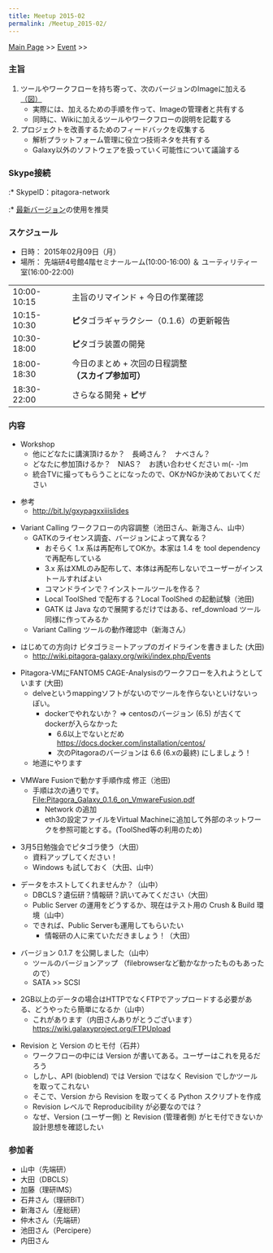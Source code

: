 ```yaml
---
title: Meetup 2015-02
permalink: /Meetup_2015-02/
---
```


[Main Page](/Main_Page "wikilink") &gt;&gt; [Event](/Event "wikilink") &gt;&gt;

### 主旨

1.  ツールやワークフローを持ち寄って、次のバージョンのImageに加える [（図）](http://www.pitagora-galaxy.org/_/rsrc/1416890873801/about/about_overview.png)
    -   実際には、加えるための手順を作って、Imageの管理者と共有する
    -   同時に、Wikiに加えるツールやワークフローの説明を記載する
2.  プロジェクトを改善するためのフィードバックを収集する
    -   解析プラットフォーム管理に役立つ技術ネタを共有する
    -   Galaxy以外のソフトウェアを扱っていく可能性について議論する

### Skype接続

:\* SkypeID：pitagora-network

:\* [最新バージョン](http://www.skype.com/ja/)の使用を推奨

### スケジュール

-   日時： 2015年02月09日（月）
-   場所： 先端研4号館4階セミナールーム(10:00-16:00) ＆ ユーティリティー室(16:00-22:00)

|             |                                                       |
|-------------|-------------------------------------------------------|
| 10:00-10:15 | 主旨のリマインド + 今日の作業確認                     |
| 10:15-10:30 | **ピ**タゴラギャラクシー（0.1.6）の更新報告           |
| 10:30-18:00 | **ピ**タゴラ装置の開発                                |
| 18:00-18:30 | 今日のまとめ + 次回の日程調整　**（スカイプ参加可）** |
| 18:30-22:00 | さらなる開発 + **ピ**ザ                               |

### 内容

-   Workshop
    -   他にどなたに講演頂けるか？　長崎さん？　ナベさん？
    -   どなたに参加頂けるか？　NIAS？　お誘い合わせください m(- -)m
    -   統合TVに撮ってもらうことになったので、OKかNGか決めておいてください

<!-- -->

-   参考
    -   <http://bit.ly/gxypagxxiiislides>

<!-- -->

-   Variant Calling ワークフローの内容調整（池田さん、新海さん、山中）
    -   GATKのライセンス調査、バージョンによって異なる？
        -   おそらく 1.x 系は再配布してOKか。本家は 1.4 を tool dependency で再配布している
        -   3.x 系はXMLのみ配布して、本体は再配布しないでユーザーがインストールすればよい
        -   コマンドラインで？インストールツールを作る？
        -   Local ToolShed で配布する？Local ToolShed の起動試験（池田)
        -   GATK は Java なので展開するだけではある、ref_download ツール同様に作ってみるか
    -   Variant Calling ツールの動作確認中（新海さん）

<!-- -->

-   はじめての方向け ピタゴラミートアップのガイドラインを書きました (大田)
    -   <http://wiki.pitagora-galaxy.org/wiki/index.php/Events>

<!-- -->

-   Pitagora-VMにFANTOM5 CAGE-Analysisのワークフローを入れようとしています (大田)
    -   delveというmappingソフトがないのでツールを作らないといけないっぽい。
        -   dockerでやれないか？ =&gt; centosのバージョン (6.5) が古くてdockerが入らなかった
            -   6.6以上でないとだめ <https://docs.docker.com/installation/centos/>
            -   次のPitagoraのバージョンは 6.6 (6.xの最終) にしましょう！
    -   地道にやります

<!-- -->

-   VMWare Fusionで動かす手順作成 修正（池田)
    -   手順は次の通りです。 [<File:Pitagora_Galaxy_0.1.6_on_VmwareFusion.pdf>](/File:Pitagora_Galaxy_0.1.6_on_VmwareFusion.pdf "wikilink")
        -   Network の追加
        -   eth3の設定ファイルをVirtual Machineに追加して外部のネットワークを参照可能とする。(ToolShed等の利用のため)

<!-- -->

-   3月5日勉強会でピタゴラ使う（大田）
    -   資料アップしてください！
    -   Windows も試しておく（大田、山中）

<!-- -->

-   データをホストしてくれませんか？（山中）
    -   DBCLS？遺伝研？情報研？訊いてみてください（大田）
    -   Public Server の運用をどうするか、現在はテスト用の Crush & Build 環境（山中）
    -   できれば、Public Serverも運用してもらいたい
        -   情報研の人に来ていただきましょう！（大田）

<!-- -->

-   バージョン 0.1.7 を公開しました（山中）
    -   ツールのバージョンアップ （filebrowserなど動かなかったものもあったので）
    -   SATA &gt;&gt; SCSI

<!-- -->

-   2GB以上のデータの場合はHTTPでなくFTPでアップロードする必要がある、どうやったら簡単になるか（山中）
    -   これがあります（内田さんありがとうございます） <https://wiki.galaxyproject.org/FTPUpload>

<!-- -->

-   Revision と Version のヒモ付（石井）
    -   ワークフローの中には Version が書いてある。ユーザーはこれを見るだろう
    -   しかし、API (bioblend) では Version ではなく Revision でしかツールを取ってこれない
    -   そこで、Version から Revision を取ってくる Python スクリプトを作成
    -   Revision レベルで Reproducibility が必要なのでは？
    -   なぜ、Version (ユーザー側) と Revision (管理者側) がヒモ付できないか設計思想を確認したい

### 参加者

-   山中（先端研）
-   大田（DBCLS）
-   加藤（理研IMS）
-   石井さん（理研BiT）
-   新海さん（産総研）
-   仲木さん（先端研）
-   池田さん（Percipere）
-   内田さん

